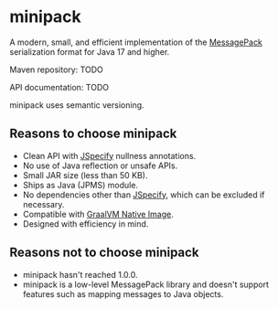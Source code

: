 # minipack

A modern, small, and efficient implementation of the [MessagePack](https://msgpack.org/) serialization format for Java 17 and higher.

Maven repository: TODO

API documentation: TODO

minipack uses semantic versioning.

## Reasons to choose minipack

* Clean API with [JSpecify](https://github.com/jspecify/jspecify) nullness annotations.
* No use of Java reflection or unsafe APIs.
* Small JAR size (less than 50 KB).
* Ships as Java (JPMS) module.
* No dependencies other than [JSpecify](https://central.sonatype.com/artifact/org.jspecify/jspecify), which can be excluded if necessary.
* Compatible with [GraalVM Native Image](https://www.graalvm.org/latest/reference-manual/native-image/).
* Designed with efficiency in mind.

## Reasons not to choose minipack

* minipack hasn't reached 1.0.0.
* minipack is a low-level MessagePack library and doesn't support 
  features such as mapping messages to Java objects.